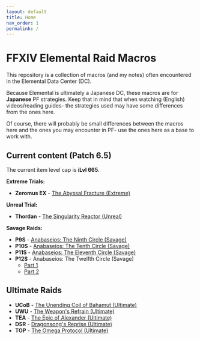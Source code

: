 ```yaml
---
layout: default
title: Home
nav_order: 1
permalink: /
---
```


# FFXIV Elemental Raid Macros

This repository is a collection of macros (and my notes) often encountered in
the Elemental Data Center (DC).

Because Elemental is ultimately a Japanese DC, these macros are for
**Japanese** PF strategies. Keep that in mind that when watching (English)
videos/reading guides- the strategies used may have some differences from the
ones here.

Of course, there will probably be small differences between the macros here and
the ones you may encounter in PF- use the ones here as a base to work with.

## Current content (Patch 6.5)

The current item level cap is **iLvl 665**.

**Extreme Trials:**
- **Zeromus EX** - [The Abyssal Fracture (Extreme)](6.0_endwalker/extreme_trials/zeromus.en.md)

**Unreal Trial:**
- **Thordan** - [The Singularity Reactor (Unreal)](3.0_heavensward/extreme_trials/thordan.en.md)

**Savage Raids:**
- **P9S** - [Anabaseios: The Ninth Circle (Savage)](6.0_endwalker/savage_raids/p9s.en.md)
- **P10S** - [Anabaseios: The Tenth Circle (Savage)](6.0_endwalker/savage_raids/p10s.en.md)
- **P11S** - [Anabaseios: The Eleventh Circle (Savage)](6.0_endwalker/savage_raids/p11s.en.md)
- **P12S** - Anabaseios: The Twelfth Circle (Savage)
    - [Part 1](6.0_endwalker/savage_raids/p12s_1.en.md)
    - [Part 2](6.0_endwalker/savage_raids/p12s_2.en.md)

## Ultimate Raids

- **UCoB** - [The Unending Coil of Bahamut (Ultimate)](ultimates/ucob)
- **UWU** - [The Weapon's Refrain (Ultimate)](ultimates/uwu)
- **TEA** - [The Epic of Alexander (Ultimate)](ultimates/tea)
- **DSR** - [Dragonsong's Reprise (Ultimate)](ultimates/dsr)
- **TOP** - [The Omega Protocol (Ultimate)](ultimates/top)

<script data-goatcounter="https://tuufless.goatcounter.com/count"
        async src="//gc.zgo.at/count.js"></script>
